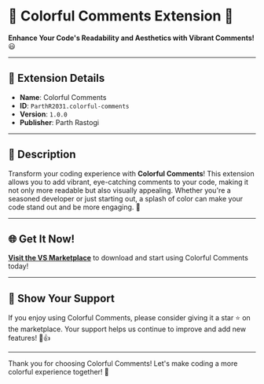 # 🌈 Colorful Comments Extension 🤖

**Enhance Your Code's Readability and Aesthetics with Vibrant Comments!** 😃

---

## 📌 Extension Details

- **Name**: Colorful Comments  
- **ID**: `ParthR2031.colorful-comments`  
- **Version**: `1.0.0`  
- **Publisher**: Parth Rastogi  

---

## 📝 Description

Transform your coding experience with **Colorful Comments**! This extension allows you to add vibrant, eye-catching comments to your code, making it not only more readable but also visually appealing. Whether you're a seasoned developer or just starting out, a splash of color can make your code stand out and be more engaging. 🌟

---

## 🌐 Get It Now!

[**Visit the VS Marketplace**](https://marketplace.visualstudio.com/items?itemName=ParthR2031.colorful-comments) to download and start using Colorful Comments today!

---

## 🌟 Show Your Support

If you enjoy using Colorful Comments, please consider giving it a star ⭐ on the marketplace. Your support helps us continue to improve and add new features! 👾👍

---

Thank you for choosing Colorful Comments! Let's make coding a more colorful experience together! 🎨
